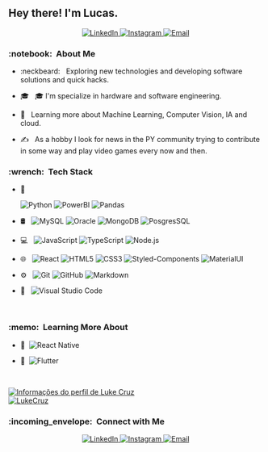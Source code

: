 <h2> Hey there! I'm Lucas.</h2>

<p align="center">
  <a href="https://www.linkedin.com/in/lucas-cruz-02531734/" target="_blank">
    <img alt="LinkedIn" src="https://img.shields.io/badge/LinkedIn-Lucas%20Cruz-purple?style=flat-square&logo=linkedin"/>
  </a>
  <a href="https://www.instagram.com/lukecruzof/" target="_blank">
    <img alt="Instagram" src="https://img.shields.io/badge/Instagram-lukecruzof-purple?style=flat-square&logo=instagram"/>
  </a>
  <a href="enio.cruz@yahoo.com.br" target="_blank">
  <img alt="Email" src="https://img.shields.io/badge/Email-enio.cruz@yahoo.com.br-purple?style=flat-square&logo=yahoo">
  </a>
</p>

<h3>:notebook: &nbsp;About Me </h3>

- :neckbeard: &nbsp; Exploring new technologies and developing software solutions and quick hacks.
- :mortar_board: &nbsp; 🎓 I'm specialize in hardware and software engineering.

- :seedling: &nbsp; Learning more about Machine Learning, Computer Vision, IA and cloud.
- ✍️ &nbsp; As a hobby I look for news in the PY community trying to contribute in some way and play video games every now and then.

<h3>:wrench: &nbsp;Tech Stack</h3>

- 🚀 &nbsp;

  ![Python](https://img.shields.io/badge/Python-All-blue)
   ![PowerBI](https://img.shields.io/badge/PowerBI-All-yellow)
     ![Pandas](https://img.shields.io/badge/Pandas-All-red)


- 🛢 &nbsp;
  ![MySQL](https://img.shields.io/badge/-MySQL-333333?style=flat&logo=mysql)
  ![Oracle](https://img.shields.io/badge/-Oracle-333333?style=flat&logo=postgresql&logoColor=336791)
  ![MongoDB](https://img.shields.io/badge/-MongoDB-333333?style=flat&logo=mongodb)
  ![PosgresSQL](https://img.shields.io/badge/-PostgresSQL-333333?style=flat&logo=postgresql&logoColor=336791)
  
- :computer: &nbsp;
  ![JavaScript](https://img.shields.io/badge/-JavaScript-333333?style=flat&logo=JavaScript)
  ![TypeScript](https://img.shields.io/badge/-TypeScript-333333?style=flat&logo=TypeScript)
  ![Node.js](https://img.shields.io/badge/-Node.js-333333?style=flat&logo=node.js)
  
- 🌐 &nbsp;
  ![React](https://img.shields.io/badge/-React-333333?style=flat&logo=react)
  ![HTML5](https://img.shields.io/badge/-HTML5-333333?style=flat&logo=HTML5)
  ![CSS3](https://img.shields.io/badge/-CSS3-333333?style=flat&logo=CSS3&logoColor=1572B6)
  ![Styled-Components](https://img.shields.io/badge/-Styled%20Components-333333?style=flat&logo=styled-components&logoColor=DB7093)
  ![MaterialUI](https://img.shields.io/badge/-MaterialUI-333333?style=flat&logo=material-ui&logoColor=0081CB)

- ⚙️ &nbsp;
  ![Git](https://img.shields.io/badge/-Git-333333?style=flat&logo=git)
  ![GitHub](https://img.shields.io/badge/-GitHub-333333?style=flat&logo=github)
  ![Markdown](https://img.shields.io/badge/-Markdown-333333?style=flat&logo=markdown)
- 🔧 &nbsp;
  ![Visual Studio Code](https://img.shields.io/badge/-Visual%20Studio%20Code-333333?style=flat&logo=visual-studio-code&logoColor=007ACC)


<br/>

<h3>:memo: &nbsp;Learning More About</h3>

- :iphone: &nbsp;![React Native](https://img.shields.io/badge/-React%20Native-333333?style=flat&logo=react&logoColor=)
- :book: &nbsp;![Flutter](https://img.shields.io/badge/-Flutter-333333?style=flat&logo=flutter&logoColor=02569B)

  <br/>

<a align="center" href="https://github.com/LukeCruz">
  <img src="https://github-readme-stats.vercel.app/api?username=LukeCruz&theme=jolly&show_icons=true" alt="Informações do perfil de Luke Cruz" />
  <br/>
  <img src="https://github-readme-stats.vercel.app/api/top-langs/?username=lukeCruz&layout=compact&hide=html" alt="LukeCruz" />
</a>

<br/>

<h3>:incoming_envelope: &nbsp;Connect with Me </h3>

<p align="center">
  <a href="https://www.linkedin.com/in/lucas-cruz-02531734/" target="_blank">
    <img alt="LinkedIn" src="https://img.shields.io/badge/LinkedIn-Lucas%20Cruz-purple?style=flat-square&logo=linkedin"/>
  </a>
  <a href="https://www.instagram.com/lukecruzof/" target="_blank">
    <img alt="Instagram" src="https://img.shields.io/badge/Instagram-lukecruzof-purple?style=flat-square&logo=instagram"/>
  </a>
  <a href="enio.cruz@yahoo.com.br" target="_blank">
  <img alt="Email" src="https://img.shields.io/badge/Email-enio.cruz@yahoo.com.br-purple?style=flat-square&logo=yahoo">
  </a>
</p>
